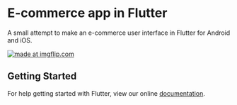 # E-commerce app in Flutter

A small attempt to make an e-commerce user interface in Flutter for Android and iOS.

<a href="https://imgflip.com/gif/2ct5dc"><img src="https://i.imgflip.com/2ct5dc.gif" title="made at imgflip.com"/></a>

## Getting Started

For help getting started with Flutter, view our online
[documentation](https://flutter.io/).
